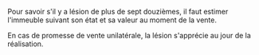 Pour savoir s'il y a lésion de plus de sept douzièmes, il faut estimer l'immeuble suivant son état et sa valeur au moment de la vente.

En cas de promesse de vente unilatérale, la lésion s'apprécie au jour de la réalisation.
